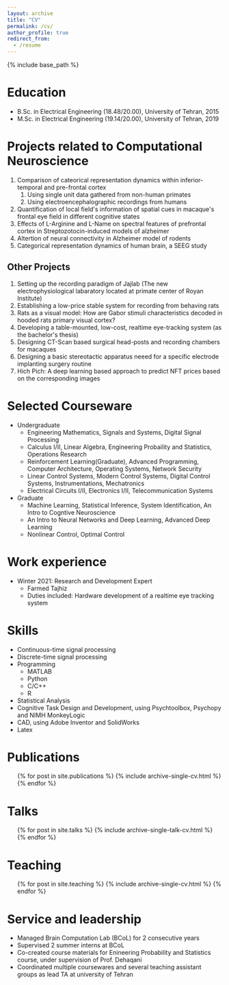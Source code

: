 ```yaml
---
layout: archive
title: "CV"
permalink: /cv/
author_profile: true
redirect_from:
  - /resume
---
```


{% include base_path %}

Education
======
* B.Sc. in Electrical Engineering (18.48/20.00), University of Tehran, 2015
* M.Sc. in Electrical Engineering (19.14/20.00), University of Tehran, 2019
<!-- * Ph.D in Version Control Theory, GitHub University, 2018 (expected) -->


Projects related to Computational Neuroscience
======
1. Comparison of cateorical representation dynamics within inferior-temporal and pre-frontal cortex
   1. Using single unit data gathered from non-human primates
   2. Using electroencephalographic recordings from humans
2. Quantification of local field's information of spatial cues in macaque's frontal eye field in different cognitive states
3. Effects of L-Arginine and L-Name on spectral features of prefrontal cortex in Streptozotocin-induced models of alzheimer
4. Altertion of neural connectivity in Alzheimer model of rodents
5. Categorical representation dynamics of human brain, a SEEG study

Other Projects
------
1. Setting up the recording paradigm of Jajlab (The new electrophysiological labaratory located at primate center of Royan Institute)
2. Establishing a low-price stable system for recording from behaving rats
3. Rats as a visual model: How are Gabor stimuli characteristics decoded in hooded rats primary visual cortex?
4. Developing a table-mounted, low-cost, realtime eye-tracking system (as the bachelor's thesis)
5. Designing CT-Scan based surgical head-posts and recording chambers for macaques
6. Designing a basic stereotactic apparatus neeed for a specific electrode implanting surgery routine 
7. Hich Pich: A deep learning based approach to predict NFT prices based on the corresponding images


Selected Courseware
======
* Undergraduate
  * Engineering Mathematics, Signals and Systems, Digital Signal Processing
  * Calculus I/II, Linear Algebra, Engineering Probaility and Statistics, Operations Research
  * Reinforcement Learning(Graduate), Advanced Programming, Computer Architecture, Operating Systems, Network Security
  * Linear Control Systems, Modern Control Systems, Digital Control Systems, Instrumentations, Mechatronics
  * Electrical Circuits I/II, Electronics I/II, Telecommunication Systems
* Graduate
  * Machine Learning, Statistical Inference, System Identification, An Intro to Cogntive Neuroscience
  * An Intro to Neural Networks and Deep Learning, Advanced Deep Learning
  * Nonlinear Control, Optimal Control

Work experience
======
* Winter 2021: Research and Development Expert
  * Farmed Tajhiz
  * Duties included: Hardware development of a realtime eye tracking system

<!-- * Fall 2015: Research Assistant
  * Github University
  * Duties included: Merging pull requests
  * Supervisor: Professor Hub -->
  
Skills
======
* Continuous-time signal processing
* Discrete-time signal processing
* Programming
  * MATLAB
  * Python
  * C/C++
  * R
* Statistical Analysis
* Cognitive Task Design and Development, using Psychtoolbox, Psychopy and NIMH MonkeyLogic
* CAD, using Adobe Inventor and SolidWorks
* Latex

Publications
======
  <ul>{% for post in site.publications %}
    {% include archive-single-cv.html %}
  {% endfor %}</ul>
  
Talks
======
  <ul>{% for post in site.talks %}
    {% include archive-single-talk-cv.html %}
  {% endfor %}</ul>
  
Teaching
======
  <ul>{% for post in site.teaching %}
    {% include archive-single-cv.html %}
  {% endfor %}</ul>
  
Service and leadership
======
* Managed Brain Computation Lab (BCoL) for 2 consecutive years
* Supervised 2 summer interns at BCoL
* Co-created course materials for Enineering Probability and Statistics course, under supervision of Prof. Dehaqani
* Coordinated multiple coursewares and several teaching assistant groups as lead TA at university of Tehran

